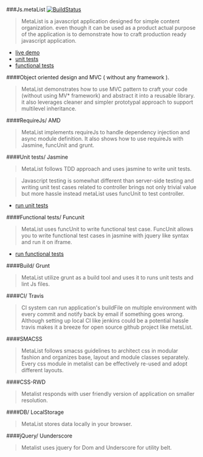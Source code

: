 ###Js.metaList [![BuildStatus](https://travis-ci.org/metanitesh/Js.jQuery.metaList.svg?branch=master)](https://travis-ci.org/metanitesh/Js.jQuery.metaList)

>MetaList is a javascript application designed for simple content organization. even though it can be used as a product actual purpose of the application is to demonstrate how to craft production ready javascript application. 
- [live demo](http://www.niteshsharma.com/js,metalist)
- [unit tests](http://www.niteshsharma.com/js,metalist/functional/specrunner.html)
- [functional tests](http://www.niteshsharma.com/js,metalist/unit/specrunner.html)


####Object oriented design and MVC ( without any framework ).

>MetaList demonstrates how to use MVC pattern to craft your code (without using MV* framework) and abstract it into a reusable library. it also leverages  cleaner and simpler prototypal approach to support multilevel inheritance. 

####RequireJs/ AMD 

>MetaList implements requireJs to handle dependency injection and async module definition. It also shows how to use requireJs with Jasmine, funcUnit and grunt. 

####Unit tests/ Jasmine

>MetaList follows TDD approach and uses jasmine to write unit tests. 

>Javascript testing is somewhat different than server-side testing and writing unit test cases related to controller brings not only trivial value but more hassle instead metaList uses funcUnit to test controller.

- [run unit tests](http://www.niteshsharma.com/jsMetaList/functional/specrunner.html)

####Functional tests/ Funcunit

>MetaList uses funcUnit to write functional test case. FuncUnit allows you to write functional test cases in jasmine with jquery like syntax and run it on iframe.  

- [run functional tests](http://www.niteshsharma.com/jsMetaList/functional/specrunner.html)
  
####Build/ Grunt 

>MetaList utilize grunt as a build tool and uses it to runs unit tests and lint Js files. 

####CI/ Travis

>CI system can run application's buildFile on multiple environment with every commit and notify back by email if something goes wrong. Although setting up local CI like jenkins could be a potential  hassle travis makes it a breeze for open source github project like metsList.


####SMACSS

>MetaList follows smacss guidelines to architect css in modular fashion and organizes base, layout and module classes separately. Every css module in metalist can be effectively re-used and adopt different layouts.

####CSS-RWD
>Metalist responds with user friendly version of application on smaller resolution.

####DB/ LocalStorage 
>MetaList stores data locally in your browser.

####jQuery/ Uunderscore
>Metalist uses jquery for Dom and Underscore for utility belt.


